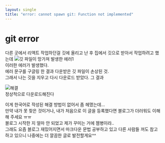 ```yaml
---
layout: single
title: "error: cannot spawn git: Function not implemented"
---
```


# git error

다른 곳에서 리액트 작업하던걸 깃에 올리고 난 후 집에서 깃으로 받아서 작업하려고 했는데
![깃 파일이 망가져 발생한 에러1](https://github.com/ojinga32/ojinga32.github.io/assets/133554766/f948381e-cd7f-4d12-a1fc-b0649da98cfe)
<br/>
이러한 에러가 발생했다.<br/>
에러 문구를 구글링 한 결과 다운받은 깃 파일이 손상된 것.<br/>
그래서 나는 깃을 지우고 다시 다운로드 받았다. 그 결과<br/>

![해결](https://github.com/ojinga32/ojinga32.github.io/assets/133554766/30d65ef5-b05e-49e1-b224-68ab388ea760)
<br/>
정상적으로 다운로드해진다<br/>

이게 한국어로 작성된 해결 방법이 없어서 좀 헤맸는데...<br/>
만약 내가 못 찾은 것이거나, 내가 처음으로 이 글을 등록했다면 블로그가 더러워도 이해해 주세요 ㅠㅠ<br/>
블로그 시작한 지 얼마 안 되었고 제가 꾸미는 거에 젬병이라..<br/>
그래도 요즘 블로그 재밌어지면서 마크다운 문법 공부하고 있고 다른 사람들 꺼도 참고하고 있으니 나중에는 더 깔끔한 글로 발전할게요^^<br/>
